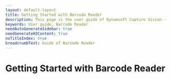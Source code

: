 ```yaml
---
layout: default-layout
title: Getting Started with Barcode Reader
description: This page is the user guide of Dynamsoft Capture Vision - Barcode Reader module
keywords: User guide, Barcode Reader
needAutoGenerateSidebar: true
needGenerateH3Content: true
noTitleIndex: true
breadcrumbText: Guide of Barcode Reader
---
```


# Getting Started with Barcode Reader
